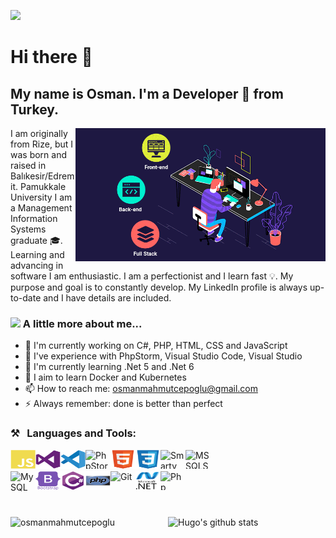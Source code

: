 ![](https://komarev.com/ghpvc/?username=osmanmahmutcepoglu)
<h1>Hi there 👋</h1>

<h2>My name is Osman. I'm a Developer 🚀 from Turkey.</h2>

<img align="right" width="400px !important" src="https://github.com/osmanmahmutcepoglu/osmanmahmutcepoglu/blob/main/developer.gif?raw=true"/>

<p>
I am originally from Rize, but I was born and raised in Balıkesir/Edremit. Pamukkale University I am a Management Information Systems graduate 🎓. Learning and advancing in software I am enthusiastic. I am a perfectionist and I learn fast 💡. My purpose and goal is to constantly develop. My LinkedIn profile is always up-to-date and I have details are included.
</p>

### <img src="https://media.giphy.com/media/VgCDAzcKvsR6OM0uWg/giphy.gif" width="50"> A little more about me...

- 🔭  I'm currently working on C#, PHP, HTML, CSS and JavaScript
- 👋  I've experience with PhpStorm, Visual Studio Code, Visual Studio
- 🌱  I'm currently learning .Net 5 and .Net 6
- 🤔  I aim to learn Docker and Kubernetes
- 📫  How to reach me: osmanmahmutcepoglu@gmail.com
- ⚡  Always remember: done is better than perfect

### ⚒&nbsp;&nbsp;&nbsp;**Languages and Tools:** 
<div style="display: inline_block">
 <img align="left" alt="JavaScript" height="30" width="40" src="https://raw.githubusercontent.com/devicons/devicon/master/icons/javascript/javascript-plain.svg">
 <img align="left" alt="Visual Studio" height="30" width="40" src="https://raw.githubusercontent.com/devicons/devicon/master/icons/visualstudio/visualstudio-plain.svg">
 <img align="left" alt="Visual Studio Code" height="30" width="40" src="https://raw.githubusercontent.com/devicons/devicon/2ae2a900d2f041da66e950e4d48052658d850630/icons/vscode/vscode-original.svg">
  <img align="left" alt="PhpStorm" height="30" width="40" src="https://upload.wikimedia.org/wikipedia/commons/thumb/c/c9/PhpStorm_Icon.svg/1200px-PhpStorm_Icon.svg.png">
 <img align="left" alt="HTML" height="30" width="40" src="https://raw.githubusercontent.com/devicons/devicon/master/icons/html5/html5-original.svg">
 <img align="left" alt="CSS" height="30" width="40" src="https://raw.githubusercontent.com/devicons/devicon/master/icons/css3/css3-original.svg">
 <img align="left" alt="Smarty Template Engine" height="30" width="40" src="https://aswinkumar863.gallerycdn.vsassets.io/extensions/aswinkumar863/smarty-template-support/1.9.0/1627732236524/Microsoft.VisualStudio.Services.Icons.Default">
 <img align="left" alt="MSSQLServer" height="30" width="40" src="https://cdn.hosting.com.tr/hosting/img/svg/windows/sqlserver.svg">
 <br>
 </br>
 <img align="left" alt="MySQL" height="40" width="40" src="https://www.svgrepo.com/show/303251/mysql-logo.svg">
 <img align="left" alt="Bootstrap" height="30" width="40" src="https://raw.githubusercontent.com/devicons/devicon/master/icons/bootstrap/bootstrap-plain-wordmark.svg">
<img align="left" alt="C#" height="30" width="40" src="https://raw.githubusercontent.com/devicons/devicon/master/icons/csharp/csharp-original.svg">
 <img align="left" alt="Php" height="30" width="40" src="https://raw.githubusercontent.com/devicons/devicon/master/icons/php/php-original.svg">
 <img align="left" alt="Git" height="30" width="40" src="https://camo.githubusercontent.com/fbfcb9e3dc648adc93bef37c718db16c52f617ad055a26de6dc3c21865c3321d/68747470733a2f2f7777772e766563746f726c6f676f2e7a6f6e652f6c6f676f732f6769742d73636d2f6769742d73636d2d69636f6e2e737667">
 <img align="left" alt="Php" height="30" width="40" src="https://raw.githubusercontent.com/devicons/devicon/master/icons/dot-net/dot-net-original-wordmark.svg">
  <img align="left" alt="Php" height="30" width="40" src="https://camo.githubusercontent.com/93b32389bf746009ca2370de7fe06c3b5146f4c99d99df65994f9ced0ba41685/68747470733a2f2f7777772e766563746f726c6f676f2e7a6f6e652f6c6f676f732f676574706f73746d616e2f676574706f73746d616e2d69636f6e2e737667">

</div>
<br>
</br>
<h1></h1>
<p><img align="left" src="https://github-readme-stats.vercel.app/api/top-langs?username=osmanmahmutcepoglu&show_icons=true&theme=radical&locale=en&layout=compact" alt="osmanmahmutcepoglu"  width="40%" /></p>
<a href="https://github.com/osmanmahmutcepoglu/">
    <img width="50%" align="right" alt="Hugo's github stats" src="https://github-readme-stats.vercel.app/api?username=osmanmahmutcepoglu&show_icons=true&hide_border=true" />
 </a>




